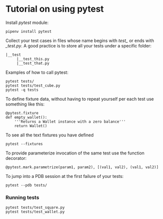 # Tutorial on using pytest

Install _pytest_ module:

`pipenv install pytest`

Collect your test cases in files whose name begins with *test_* or ends with *_test.py*. A good practice is to store all your tests under a specific folder:

```
|__test
     |__test_this.py
     |__test_that.py
```

Examples of how to call pytest:
```
pytest tests/
pytest tests/test_cube.py
pytest -q tests
```

To define fixture data, without having to repeat yourself per each test use something like this:

```
@pytest.fixture
def empty_wallet():
    '''Returns a Wallet instance with a zero balance'''
    return Wallet()
```

To see all the text fixtures you have defined

`pytest --fixtures`

To provide parameterize invocation of the same test use the function decorator:

```
@pytest.mark.parametrize(param1, param2), [(val1, val2), (val1, val2)]
```

To jump into a PDB session at the first failure of your tests:

`pytest --pdb tests/`

### Running tests
```
pytest tests/test_square.py
pytest tests/test_wallet.py  
```
